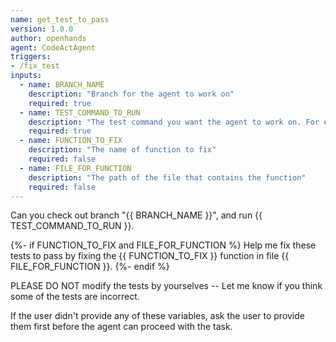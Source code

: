 ```yaml
---
name: get_test_to_pass
version: 1.0.0
author: openhands
agent: CodeActAgent
triggers:
- /fix_test
inputs:
  - name: BRANCH_NAME
    description: "Branch for the agent to work on"
    required: true
  - name: TEST_COMMAND_TO_RUN
    description: "The test command you want the agent to work on. For example, `pytest tests/unit/test_bash_parsing.py`"
    required: true
  - name: FUNCTION_TO_FIX
    description: "The name of function to fix"
    required: false
  - name: FILE_FOR_FUNCTION
    description: "The path of the file that contains the function"
    required: false
---
```


Can you check out branch "{{ BRANCH_NAME }}", and run {{ TEST_COMMAND_TO_RUN }}.

{%- if FUNCTION_TO_FIX and FILE_FOR_FUNCTION %}
Help me fix these tests to pass by fixing the {{ FUNCTION_TO_FIX }} function in file {{ FILE_FOR_FUNCTION }}.
{%- endif %}

PLEASE DO NOT modify the tests by yourselves -- Let me know if you think some of the tests are incorrect.

If the user didn't provide any of these variables, ask the user to provide them first before the agent can proceed with the task.